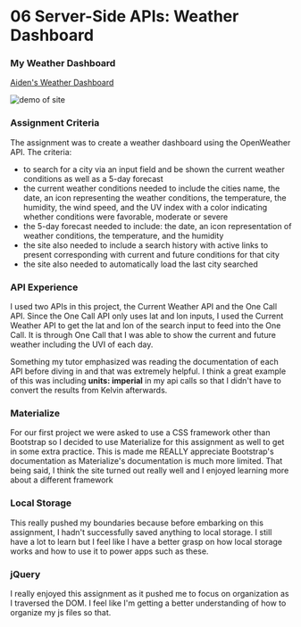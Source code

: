 # 06 Server-Side APIs: Weather Dashboard

### My Weather Dashboard
[Aiden's Weather Dashboard](https://a-thread.github.io/Weather-API-Aiden/)

![demo of site](/assets/images/demo.gif)

### Assignment Criteria
The assignment was to create a weather dashboard using the OpenWeather API. The criteria:
- to search for a city via an input field and be shown the current weather conditions as well as a 5-day forecast
- the current weather conditions needed to include the cities name, the date, an icon representing the weather conditions, the temperature, the humidity, the wind speed, and the UV index with a color indicating whether conditions were favorable, moderate or severe
- the 5-day forecast needed to include: the date, an icon representation of weather conditions, the temperature, and the humidity
- the site also needed to include a search history with active links to present corresponding with current and future conditions for that city
- the site also needed to automatically load the last city searched

### API Experience
I used two APIs in this project, the Current Weather API and the One Call API. Since the One Call API only uses lat and lon inputs, I used the Current Weather API to get the lat and lon of the search input to feed into the One Call. It is through One Call that I was able to show the current and future weather including the UVI of each day. 

Something my tutor emphasized was reading the documentation of each API before diving in and that was extremely helpful. I think a great example of this was including **units: imperial** in my api calls so that I didn't have to convert the results from Kelvin afterwards.

### Materialize
For our first project we were asked to use a CSS framework other than Bootstrap so I decided to use Materialize for this assignment as well to get in some extra practice. This is made me REALLY appreciate Bootstrap's documentation as Materialize's documentation is much more limited. That being said, I think the site turned out really well and I enjoyed learning more about a different framework

### Local Storage
This really pushed my boundaries because before embarking on this assignment, I hadn't successfully saved anything to local storage. I still have a lot to learn but I feel like I have a better grasp on how local storage works and how to use it to power apps such as these. 

### jQuery
I really enjoyed this assignment as it pushed me to focus on organization as I traversed the DOM. I feel like I'm getting a better understanding of how to organize my js files so that.
